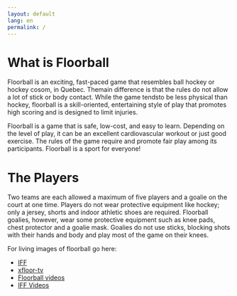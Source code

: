 ```yaml
---
layout: default
lang: en
permalink: /
---
```


# What is Floorball

Floorball is an exciting, fast-paced game that resembles ball hockey or hockey cosom, in Quebec. Themain difference is that the rules do not allow a lot of stick or body contact. While the game tendsto be less physical than hockey, floorball is a skill-oriented, entertaining style of play that promotes high scoring and is designed to limit injuries.

Floorball is a game that is safe, low-cost, and easy to learn. Depending on the level of play, it can be an excellent cardiovascular workout or just good exercise. The rules of the game require and promote fair play among its participants. Floorball is a sport for everyone!

# The Players

Two teams are each allowed a maximum of five players and a goalie on the court at one time. Players
do not wear protective equipment like hockey; only a jersey, shorts and indoor athletic shoes are
required. Floorball goalies, however, wear some protective equipment such as knee pads, chest
protector and a goalie mask. Goalies do not use sticks, blocking shots with their hands and body and
play most of the game on their knees.

For living images of floorball go here:

* [IFF](http://www.floorball.org/)
* [xfloor-tv](http://www.xfloor.tv/)
* [Floorball videos](http://www.southernvipers.com/videos.htm)
* [IFF Videos](http://www.youtube.com/user/iffchannel)
